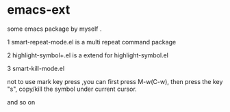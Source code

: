 emacs-ext
=========

some emacs package by myself .

1 smart-repeat-mode.el  is a multi repeat command package

2 highlight-symbol+.el is a extend for highlight-symbol.el 

3 smart-kill-mode.el

   not to use mark key press ,you can first press  M-w(C-w), then press the key "s", copy/kill the symbol under current cursor.

   and so on



